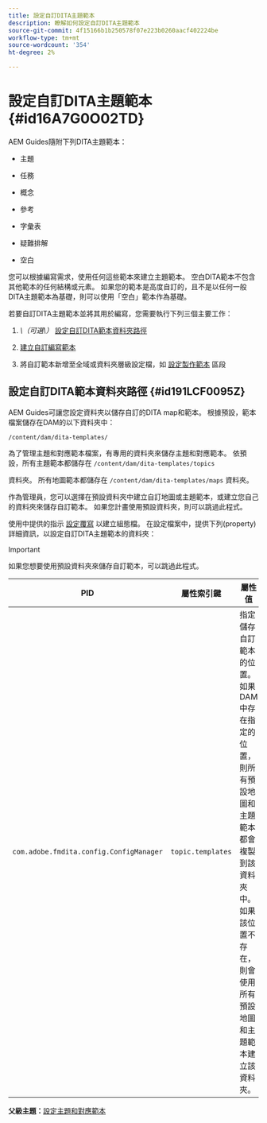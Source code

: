 ```yaml
---
title: 設定自訂DITA主題範本
description: 瞭解如何設定自訂DITA主題範本
source-git-commit: 4f15166b1b250578f07e223b0260aacf402224be
workflow-type: tm+mt
source-wordcount: '354'
ht-degree: 2%

---
```



# 設定自訂DITA主題範本 {#id16A7G0O02TD}

AEM Guides隨附下列DITA主題範本：

- 主題

- 任務

- 概念

- 參考

- 字彙表

- 疑難排解

- 空白


您可以根據編寫需求，使用任何這些範本來建立主題範本。 空白DITA範本不包含其他範本的任何結構或元素。 如果您的範本是高度自訂的，且不是以任何一般DITA主題範本為基礎，則可以使用「空白」範本作為基礎。

若要自訂DITA主題範本並將其用於編寫，您需要執行下列三個主要工作：

1. *\（可選\）* [設定自訂DITA範本資料夾路徑](#id191LCF0095Z)

1. [建立自訂編寫範本](conf-folder-level.md#id1917D0EG0HJ)

1. 將自訂範本新增至全域或資料夾層級設定檔，如 [設定製作範本](conf-folder-level.md#id1889D0IL0Y4) 區段


## 設定自訂DITA範本資料夾路徑 {#id191LCF0095Z}

AEM Guides可讓您設定資料夾以儲存自訂的DITA map和範本。 根據預設，範本檔案儲存在DAM的以下資料夾中：

`/content/dam/dita-templates/`

為了管理主題和對應範本檔案，有專用的資料夾來儲存主題和對應範本。 依預設，所有主題範本都儲存在 `/content/dam/dita-templates/topics`

資料夾。 所有地圖範本都儲存在 `/content/dam/dita-templates/maps` 資料夾。

作為管理員，您可以選擇在預設資料夾中建立自訂地圖或主題範本，或建立您自己的資料夾來儲存自訂範本。 如果您計畫使用預設資料夾，則可以跳過此程式。

使用中提供的指示 [設定覆寫](download-install-additional-config-override.md#) 以建立組態檔。 在設定檔案中，提供下列\(property\)詳細資訊，以設定自訂DITA主題範本的資料夾：

>[!IMPORTANT]
>
> 如果您想要使用預設資料夾來儲存自訂範本，可以跳過此程式。

| PID | 屬性索引鍵 | 屬性值 |
|---|------------|--------------|
| `com.adobe.fmdita.config.ConfigManager` | `topic.templates` | 指定儲存自訂範本的位置。<br> 如果DAM中存在指定的位置，則所有預設地圖和主題範本都會複製到該資料夾中。 如果該位置不存在，則會使用所有預設地圖和主題範本建立該資料夾。 |

**父級主題：**[&#x200B;設定主題和對應範本](conf-template-tags.md)

